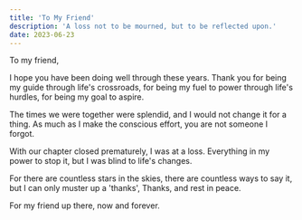 ```yaml
---
title: 'To My Friend'
description: 'A loss not to be mourned, but to be reflected upon.'
date: 2023-06-23
---
```


To my friend,

I hope you have been doing well through these years. 
Thank you for being my guide through life's crossroads, 
for being my fuel to power through life's hurdles, 
for being my goal to aspire. 

The times we were together were splendid, 
and I would not change it for a thing.
As much as I make the conscious effort,
you are not someone I forgot.

With our chapter closed prematurely,
I was at a loss.
Everything in my power to stop it,
but I was blind to life's changes.

For there are countless stars in the skies,
there are countless ways to say it,
but I can only muster up a 'thanks',
Thanks, and rest in peace.

For my friend up there, now and forever.
